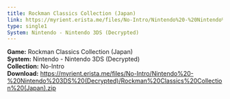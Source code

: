 ```yaml
---
title: Rockman Classics Collection (Japan)
link: https://myrient.erista.me/files/No-Intro/Nintendo%20-%20Nintendo%203DS%20(Decrypted)/Rockman%20Classics%20Collection%20(Japan).zip
type: single1
System: Nintendo - Nintendo 3DS (Decrypted)
---
```

<b>Game:</b> Rockman Classics Collection (Japan)<br>
<b>System:</b> Nintendo - Nintendo 3DS (Decrypted)<br>
<b>Collection:</b> No-Intro<br>
<b>Download:</b> https://myrient.erista.me/files/No-Intro/Nintendo%20-%20Nintendo%203DS%20(Decrypted)/Rockman%20Classics%20Collection%20(Japan).zip